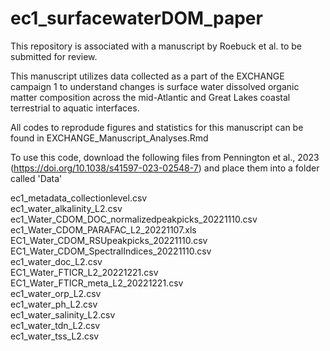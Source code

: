 # ec1_surfacewaterDOM_paper

This repository is associated with a manuscript by Roebuck et al. to be submitted for review. 

This manuscript utilizes data collected as a part of the EXCHANGE campaign 1 to understand changes is surface water dissolved organic matter composition across the mid-Atlantic and Great Lakes coastal terrestrial to aquatic interfaces.

All codes to reprodude figures and statistics for this manuscript can be found in EXCHANGE_Manuscript_Analyses.Rmd

To use this code, download the following files from Pennington et al., 2023 (https://doi.org/10.1038/s41597-023-02548-7) and place them into a folder called 'Data'

ec1_metadata_collectionlevel.csv <br />
ec1_water_alkalinity_L2.csv <br />
ec1_Water_CDOM_DOC_normalizedpeakpicks_20221110.csv <br />
ec1_Water_CDOM_PARAFAC_L2_20221107.xls <br />
EC1_Water_CDOM_RSUpeakpicks_20221110.csv <br />
EC1_Water_CDOM_SpectralIndices_20221110.csv <br />
ec1_water_doc_L2.csv <br />
EC1_Water_FTICR_L2_20221221.csv <br />
EC1_Water_FTICR_meta_L2_20221221.csv <br />
ec1_water_orp_L2.csv <br />
ec1_water_ph_L2.csv <br />
ec1_water_salinity_L2.csv <br />
ec1_water_tdn_L2.csv <br />
ec1_water_tss_L2.csv <br />